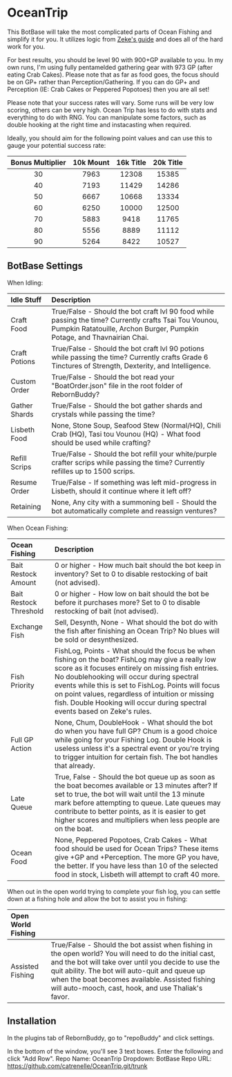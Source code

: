 
# OceanTrip

This BotBase will take the most complicated parts of Ocean Fishing and simplify it for you. It utilizes logic from [Zeke's guide](https://docs.google.com/spreadsheets/d/17A_IIlSO0wWmn8I3-mrH6JRok0ZIxiNFaDH2MhN63cI/edit#gid=1411459855) and does all of the hard work for you.

For best results, you should be level 90 with 900+GP available to you. In my own runs, I'm using fully pentamelded gathering gear with 973 GP (after eating Crab Cakes). Please note that as far as food goes, the focus should be on GP+ rather than Perception/Gathering. If you can do GP+ and Perception (IE: Crab Cakes or Peppered Popotoes) then you are all set!

Please note that your success rates will vary. Some runs will be very low scoring, others can be very high. Ocean Trip has less to do with stats and everything to do with RNG. You can manipulate some factors, such as double hooking at the right time and instacasting when required.

Ideally, you should aim for the following point values and can use this to gauge your potential success rate:


| Bonus Multiplier | 10k Mount | 16k Title | 20k Title |
| :--------------: | :-------: | :-------: | :-------: |
| 30 | 7963 | 12308 | 15385 |
| 40 | 7193 | 11429 | 14286 |
| 50 | 6667 | 10668 | 13334 |
| 60 | 6250 | 10000 | 12500 |
| 70 | 5883 | 9418 | 11765 |
| 80 | 5556 | 8889 | 11112 |
| 90 | 5264 | 8422 | 10527 |

## BotBase Settings
When Idling:

| Idle Stuff | Description|
| :--- | :--- |
| Craft Food | True/False - Should the bot craft lvl 90 food while passing the time? Currently crafts Tsai Tou Vounou, Pumpkin Ratatouille, Archon Burger, Pumpkin Potage, and Thavnairian Chai. |
| Craft Potions | True/False - Should the bot craft lvl 90 potions while passing the time? Currently crafts Grade 6 Tinctures of Strength, Dexterity, and Intelligence. | 
| Custom Order | True/False - Should the bot read your "BoatOrder.json" file in the root folder of RebornBuddy? |
| Gather Shards | True/False - Should the bot gather shards and crystals while passing the time? |
| Lisbeth Food | None, Stone Soup, Seafood Stew (Normal/HQ), Chili Crab (HQ), Tasi tou Vounou (HQ) - What food should be used while crafting? |
| Refill Scrips | True/False - Should the bot refill your white/purple crafter scrips while passing the time? Currently refilles up to 1500 scrips. |
| Resume Order | True/False - If something was left mid-progress in Lisbeth, should it continue where it left off? |
| Retaining | None, Any city with a summoning bell - Should the bot automatically complete and reassign ventures? |

When Ocean Fishing:

| Ocean Fishing | Description |
| :--- | :--- |
| Bait Restock Amount | 0 or higher - How much bait should the bot keep in inventory? Set to 0 to disable restocking of bait (not advised). |
| Bait Restock Threshold | 0 or higher - How low on bait should the bot be before it purchases more? Set to 0 to disable restocking of bait (not advised). |
| Exchange Fish | Sell, Desynth, None - What should the bot do with the fish after finishing an Ocean Trip? No blues will be sold or desynthesized. |
| Fish Priority | FishLog, Points - What should the focus be when fishing on the boat? FishLog may give a really low score as it focuses entirely on missing fish entries. No doublehooking will occur during spectral events while this is set to FishLog. Points will focus on point values, regardless of intuition or missing fish. Double Hooking will occur during spectral events based on Zeke's rules. |
| Full GP Action | None, Chum, DoubleHook - What should the bot do when you have full GP? Chum is a good choice while going for your Fishing Log. Double Hook is useless unless it's a spectral event or you're trying to trigger intuition for certain fish. The bot handles that already. | 
| Late Queue | True, False - Should the bot queue up as soon as the boat becomes available or 13 minutes after? If set to true, the bot will wait until the 13 minute mark before attempting to queue. Late queues may contribute to better points, as it is easier to get higher scores and multipliers when less people are on the boat. |
| Ocean Food | None, Peppered Popotoes, Crab Cakes - What food should be used for Ocean Trips? These items give +GP and +Perception. The more GP you have, the better.  If you have less than 10 of the selected food in stock, Lisbeth will attempt to craft 40 more. |

When out in the open world trying to complete your fish log, you can settle down at a fishing hole and allow the bot to assist you in fishing:

| Open World Fishing | |
| :--- | :--- |
| Assisted Fishing | True/False - Should the bot assist when fishing in the open world? You will need to do the initial cast, and the bot will take over until you decide to use the quit ability. The bot will auto-quit and queue up when the boat becomes available. Assisted fishing will auto-mooch, cast, hook, and use Thaliak's favor. |


## Installation

In the plugins tab of RebornBuddy, go to "repoBuddy" and click settings.

In the bottom of the window, you'll see 3 text boxes. Enter the following and click "Add Row".
Repo Name: OceanTrip
Dropdown:  BotBase
Repo URL:  https://github.com/catrenelle/OceanTrip.git/trunk
